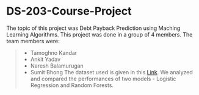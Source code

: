 # DS-203-Course-Project
The topic of this project was Debt Payback Prediction using Maching Learning Algorithms. This project was done in a group of 4 members. The team members were:
> - Tamoghno Kandar
> - Ankit Yadav
> - Naresh Balamurugan
> - Sumit Bhong
The dataset used is given in this [Link](https://www.kaggle.com/c/home-credit-default-risk/data). We analyzed and compared the performances of two models - Logistic Regression and Random Forests.
